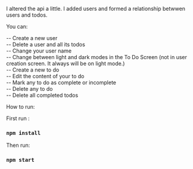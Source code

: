 I altered the api a little. I added users and formed a relationship betwwen users and todos.

You can:

-- Create a new user <br />
-- Delete a user and all its todos <br />
-- Change your user name <br />
-- Change between light and dark modes in the To Do Screen (not in user creation screen. It always will be on light mode.) <br />
-- Create a new to do <br />
-- Edit the content of your to do <br />
-- Mark any to do as complete or incomplete <br />
-- Delete any to do <br />
-- Delete all completed todos <br />

How to run:

First run :
### `npm install`

Then run:
### `npm start`
